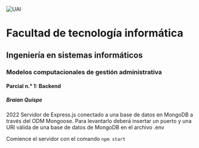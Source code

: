 ![UAI](https://revistaimagen.com.ar/wp-content/uploads/2016/07/logo_UAI.jpg "Universidad Abierta Interamericana")
# Facultad de tecnología informática
## Ingeniería en sistemas informáticos
### Modelos computacionales de gestión administrativa
#### Parcial n.° 1: Backend
##### Braian Quispe
2022
Servidor de Express.js conectado a una base de datos en MongoDB a través del ODM Mongoose.
Para levantarlo deberá insertar un puerto y una URI válida de una base de datos de MongoDB en el archivo .env

Comience el servidor con el comando ``npm start``